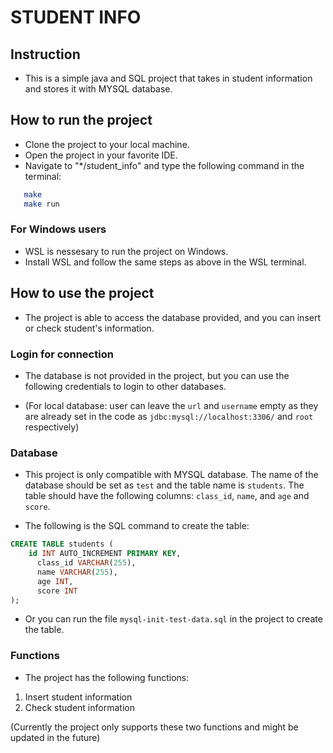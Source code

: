 # STUDENT INFO

## Instruction

- This is a simple java and SQL project that takes in student information and stores it with MYSQL database.

## How to run the project

- Clone the project to your local machine.
- Open the project in your favorite IDE.
- Navigate to "*/student_info" and type the following command in the terminal:

```bash
   make 
   make run
```

### For Windows users

- WSL is nessesary to run the project on Windows.
- Install WSL and follow the same steps as above in the WSL terminal.

## How to use the project

- The project is able to access the database provided, and you can insert or check student's information.

### Login for connection

- The database is not provided in the project, but you can use the following credentials to login to other databases.

- (For local database: user can leave the  `url` and `username` empty as they are already set in the code as `jdbc:mysql://localhost:3306/` and `root` respectively)

### Database

- This project is only compatible with MYSQL database. The name of the database should be set as `test` and the table name is `students`. The table should have the following columns: `class_id`, `name`, and `age` and `score`.

- The following is the SQL command to create the table:

```sql
CREATE TABLE students (
    id INT AUTO_INCREMENT PRIMARY KEY,
      class_id VARCHAR(255),
      name VARCHAR(255),
      age INT,
      score INT
);
```

- Or you can run the file `mysql-init-test-data.sql` in the project to create the table.

### Functions

- The project has the following functions:

1. Insert student information
2. Check student information

(Currently the project only supports these two functions and might be updated in the future)
